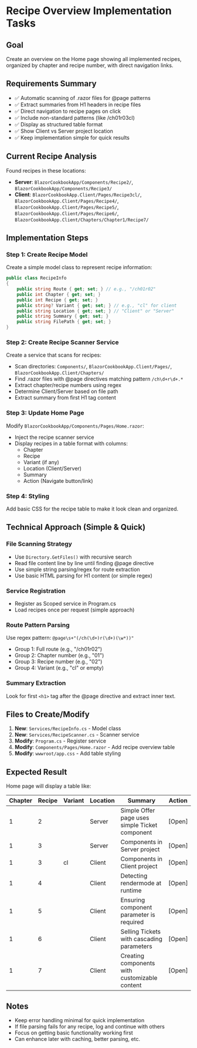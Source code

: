 # Recipe Overview Implementation Tasks

## Goal

Create an overview on the Home page showing all implemented recipes, organized by chapter and recipe number, with direct navigation links.

## Requirements Summary

- ✅ Automatic scanning of .razor files for @page patterns
- ✅ Extract summaries from H1 headers in recipe files  
- ✅ Direct navigation to recipe pages on click
- ✅ Include non-standard patterns (like /ch01r03cl)
- ✅ Display as structured table format
- ✅ Show Client vs Server project location
- ✅ Keep implementation simple for quick results

## Current Recipe Analysis

Found recipes in these locations:

- **Server**: `BlazorCookbookApp/Components/Recipe2/`, `BlazorCookbookApp/Components/Recipe3/`
- **Client**: `BlazorCookbookApp.Client/Pages/Recipe3cl/`, `BlazorCookbookApp.Client/Pages/Recipe4/`, `BlazorCookbookApp.Client/Pages/Recipe5/`, `BlazorCookbookApp.Client/Pages/Recipe6/`, `BlazorCookbookApp.Client/Chapters/Chapter1/Recipe7/`

## Implementation Steps

### Step 1: Create Recipe Model

Create a simple model class to represent recipe information:

```csharp
public class RecipeInfo
{
    public string Route { get; set; } // e.g., "/ch01r02"
    public int Chapter { get; set; }
    public int Recipe { get; set; }
    public string? Variant { get; set; } // e.g., "cl" for client
    public string Location { get; set; } // "Client" or "Server"
    public string Summary { get; set; }
    public string FilePath { get; set; }
}
```

### Step 2: Create Recipe Scanner Service

Create a service that scans for recipes:

- Scan directories: `Components/`, `BlazorCookbookApp.Client/Pages/`, `BlazorCookbookApp.Client/Chapters/`
- Find .razor files with @page directives matching pattern `/ch\d+r\d+.*`
- Extract chapter/recipe numbers using regex
- Determine Client/Server based on file path
- Extract summary from first H1 tag content

### Step 3: Update Home Page

Modify `BlazorCookbookApp/Components/Pages/Home.razor`:

- Inject the recipe scanner service
- Display recipes in a table format with columns:
  - Chapter
  - Recipe  
  - Variant (if any)
  - Location (Client/Server)
  - Summary
  - Action (Navigate button/link)

### Step 4: Styling

Add basic CSS for the recipe table to make it look clean and organized.

## Technical Approach (Simple & Quick)

### File Scanning Strategy

- Use `Directory.GetFiles()` with recursive search
- Read file content line by line until finding @page directive
- Use simple string parsing/regex for route extraction
- Use basic HTML parsing for H1 content (or simple regex)

### Service Registration

- Register as Scoped service in Program.cs
- Load recipes once per request (simple approach)

### Route Pattern Parsing

Use regex pattern: `@page\s+"(/ch(\d+)r(\d+)(\w*))"`

- Group 1: Full route (e.g., "/ch01r02")
- Group 2: Chapter number (e.g., "01")  
- Group 3: Recipe number (e.g., "02")
- Group 4: Variant (e.g., "cl" or empty)

### Summary Extraction

Look for first `<h1>` tag after the @page directive and extract inner text.

## Files to Create/Modify

1. **New**: `Services/RecipeInfo.cs` - Model class
2. **New**: `Services/RecipeScanner.cs` - Scanner service  
3. **Modify**: `Program.cs` - Register service
4. **Modify**: `Components/Pages/Home.razor` - Add recipe overview table
5. **Modify**: `wwwroot/app.css` - Add table styling

## Expected Result

Home page will display a table like:

| Chapter | Recipe | Variant | Location | Summary                                        | Action |
| ------- | ------ | ------- | -------- | ---------------------------------------------- | ------ |
| 1       | 2      |         | Server   | Simple Offer page uses simple Ticket component | [Open] |
| 1       | 3      |         | Server   | Components in Server project                   | [Open] |
| 1       | 3      | cl      | Client   | Components in Client project                   | [Open] |
| 1       | 4      |         | Client   | Detecting rendermode at runtime                | [Open] |
| 1       | 5      |         | Client   | Ensuring component parameter is required       | [Open] |
| 1       | 6      |         | Client   | Selling Tickets with cascading parameters      | [Open] |
| 1       | 7      |         | Client   | Creating components with customizable content  | [Open] |

## Notes

- Keep error handling minimal for quick implementation
- If file parsing fails for any recipe, log and continue with others
- Focus on getting basic functionality working first
- Can enhance later with caching, better parsing, etc.
